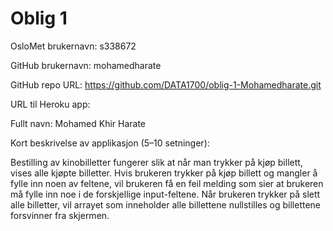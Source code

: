 Oblig 1
=======
OsloMet brukernavn: s338672

GitHub brukernavn: mohamedharate

GitHub repo URL: https://github.com/DATA1700/oblig-1-Mohamedharate.git

URL til Heroku app: 

Fullt navn: Mohamed Khir Harate

Kort beskrivelse av applikasjon (5–10 setninger):

Bestilling av kinobilletter fungerer slik at når man trykker på kjøp billett, vises alle kjøpte billetter.
Hvis brukeren trykker på kjøp billett og mangler å fylle inn noen av feltene, vil brukeren få en feil melding som sier
at brukeren må fylle inn noe i de forskjellige input-feltene. Når brukeren trykker på slett alle billetter, 
vil arrayet som inneholder alle billettene nullstilles og billettene forsvinner fra skjermen. 
